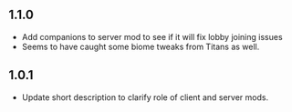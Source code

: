 ## 1.1.0

- Add companions to server mod to see if it will fix lobby joining issues
- Seems to have caught some biome tweaks from Titans as well.

## 1.0.1

- Update short description to clarify role of client and server mods.
